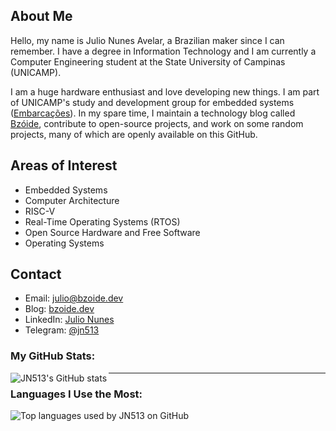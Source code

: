 ## About Me

Hello, my name is Julio Nunes Avelar, a Brazilian maker since I can remember. I have a degree in Information Technology and I am currently a Computer Engineering student at the State University of Campinas (UNICAMP).

I am a huge hardware enthusiast and love developing new things. I am part of UNICAMP's study and development group for embedded systems ([Embarcações](https://embarcacoes.unicamp.br)). In my spare time, I maintain a technology blog called [Bzóide](https://bzoide.dev), contribute to open-source projects, and work on some random projects, many of which are openly available on this GitHub.

## Areas of Interest

- Embedded Systems
- Computer Architecture
- RISC-V
- Real-Time Operating Systems (RTOS)
- Open Source Hardware and Free Software
- Operating Systems

## Contact

- Email: [julio@bzoide.dev](mailto:julio@bzoide.dev)
- Blog: [bzoide.dev](https://bzoide.dev)
- LinkedIn: [Julio Nunes](https://www.linkedin.com/in/julio-nunes-avelar-98ab8a199/)
- Telegram: [@jn513](https://t.me/jn513)

### My GitHub Stats:


<img align="left" alt="JN513's GitHub stats" src="https://github-readme-stats.vercel.app/api?username=JN513&show_icons=true&hide_border=true&count_private=true"/>


---


### Languages I Use the Most:

<img align="left" alt="Top languages used by JN513 on GitHub" src="https://github-readme-stats.vercel.app/api/top-langs/?username=JN513&&langs_count=12&count_private=true&layout=compact&hide=Jupyter%20Notebook"/>
